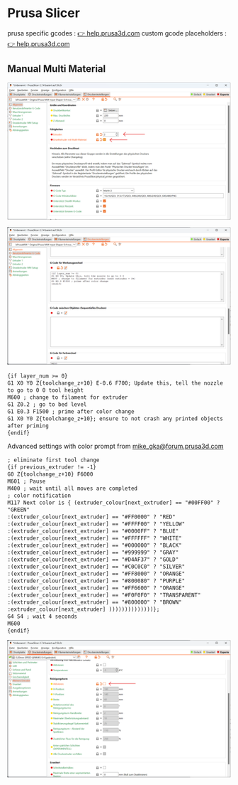 # Prusa Slicer

prusa specific gcodes
: [👉 help.prusa3d.com](https://help.prusa3d.com/article/prusa-firmware-specific-g-code-commands_112173)
custom gcode placeholders
: [👉 help.prusa3d.com](https://help.prusa3d.com/article/list-of-placeholders_205643)

## Manual Multi Material

![](images/slicer-mmm-extruder.png)

![](images/slicer-mmm-gcode.png)

```gcode
{if layer_num >= 0}
G1 X0 Y0 Z{toolchange_z+10} E-0.6 F700; Update this, tell the nozzle to go to 0 0 tool height
M600 ; change to filament for extruder
G1 Z0.2 ; go to bed level
G1 E0.3 F1500 ; prime after color change
G1 X0 Y0 Z{toolchange_z+10}; ensure to not crash any printed objects after priming
{endif}
```

Advanced settings with color prompt from [mike_gka@forum.prusa3d.com](https://forum.prusa3d.com/forum/postid/673676/)

```gcode
; eliminate first tool change
{if previous_extruder != -1}
G0 Z{toolchange_z+10} F6000
M601 ; Pause
M400 ; wait until all moves are completed
; color notification
M117 Next color is { (extruder_colour[next_extruder] == "#00FF00" ? "GREEN"
:(extruder_colour[next_extruder] == "#FF0000" ? "RED"
:(extruder_colour[next_extruder] == "#FFFF00" ? "YELLOW"
:(extruder_colour[next_extruder] == "#0000FF" ? "BLUE"
:(extruder_colour[next_extruder] == "#FFFFFF" ? "WHITE"
:(extruder_colour[next_extruder] == "#000000" ? "BLACK"
:(extruder_colour[next_extruder] == "#999999" ? "GRAY"
:(extruder_colour[next_extruder] == "#D4AF37" ? "GOLD"
:(extruder_colour[next_extruder] == "#C0C0C0" ? "SILVER"
:(extruder_colour[next_extruder] == "#FF8000" ? "ORANGE"
:(extruder_colour[next_extruder] == "#800080" ? "PURPLE"
:(extruder_colour[next_extruder] == "#FF6600" ? "ORANGE"
:(extruder_colour[next_extruder] == "#F0F0F0" ? "TRANSPARENT"
:(extruder_colour[next_extruder] == "#800000" ? "BROWN"
:extruder_colour[next_extruder] ))))))))))))))};
G4 S4 ; wait 4 seconds
M600
{endif}
```

![](images/slicer-mmm-tower.png)
